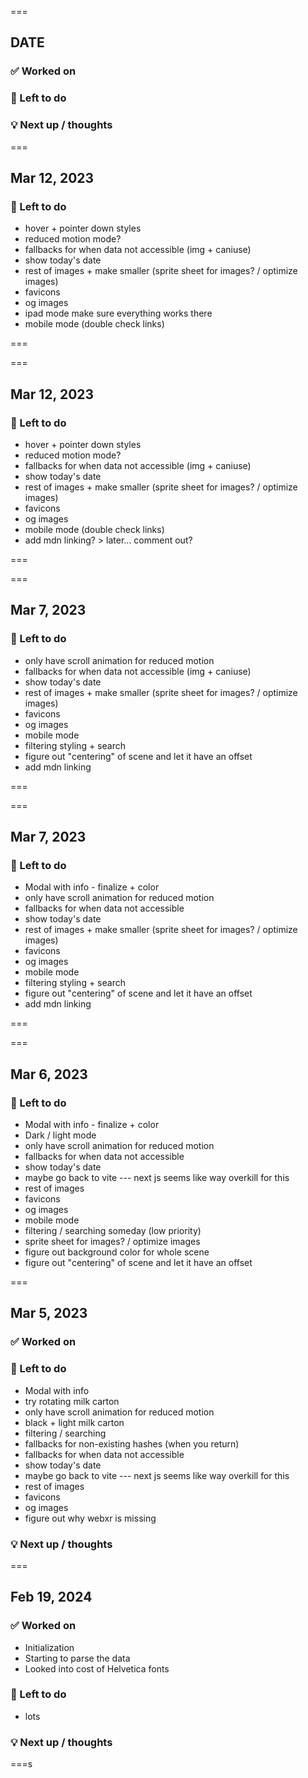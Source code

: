 ===

## DATE

### ✅ Worked on

### 🧹 Left to do

### 💡 Next up / thoughts

===

## Mar 12, 2023

### 🧹 Left to do

- hover + pointer down styles
- reduced motion mode?
- fallbacks for when data not accessible (img + caniuse)
- show today's date
- rest of images + make smaller (sprite sheet for images? / optimize images)
- favicons
- og images
- ipad mode make sure everything works there
- mobile mode (double check links)

===

===

## Mar 12, 2023

### 🧹 Left to do

- hover + pointer down styles
- reduced motion mode?
- fallbacks for when data not accessible (img + caniuse)
- show today's date
- rest of images + make smaller (sprite sheet for images? / optimize images)
- favicons
- og images
- mobile mode (double check links)
- add mdn linking? > later... comment out?

===

===

## Mar 7, 2023

### 🧹 Left to do

- only have scroll animation for reduced motion
- fallbacks for when data not accessible (img + caniuse)
- show today's date
- rest of images + make smaller (sprite sheet for images? / optimize images)
- favicons
- og images
- mobile mode
- filtering styling + search
- figure out "centering" of scene and let it have an offset
- add mdn linking

===

===

## Mar 7, 2023

### 🧹 Left to do

- Modal with info - finalize + color
- only have scroll animation for reduced motion
- fallbacks for when data not accessible
- show today's date
- rest of images + make smaller (sprite sheet for images? / optimize images)
- favicons
- og images
- mobile mode
- filtering styling + search
- figure out "centering" of scene and let it have an offset
- add mdn linking

===

===

## Mar 6, 2023

### 🧹 Left to do

- Modal with info - finalize + color
- Dark / light mode
- only have scroll animation for reduced motion
- fallbacks for when data not accessible
- show today's date
- maybe go back to vite --- next js seems like way overkill for this
- rest of images
- favicons
- og images
- mobile mode
- filtering / searching someday (low priority)
- sprite sheet for images? / optimize images
- figure out background color for whole scene
- figure out "centering" of scene and let it have an offset

===

## Mar 5, 2023

### ✅ Worked on

### 🧹 Left to do

- Modal with info
- try rotating milk carton
- only have scroll animation for reduced motion
- black + light milk carton
- filtering / searching
- fallbacks for non-existing hashes (when you return)
- fallbacks for when data not accessible
- show today's date
- maybe go back to vite --- next js seems like way overkill for this
- rest of images
- favicons
- og images
- figure out why webxr is missing

### 💡 Next up / thoughts

===

## Feb 19, 2024

### ✅ Worked on

- Initialization
- Starting to parse the data
- Looked into cost of Helvetica fonts

### 🧹 Left to do

- lots

### 💡 Next up / thoughts

===s

